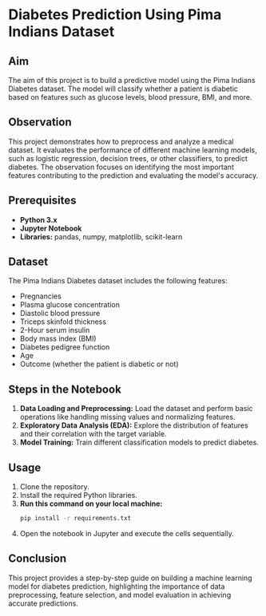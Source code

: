 # Diabetes Prediction Using Pima Indians Dataset

## Aim
The aim of this project is to build a predictive model using the Pima Indians Diabetes dataset. The model will classify whether a patient is diabetic based on features such as glucose levels, blood pressure, BMI, and more.

## Observation
This project demonstrates how to preprocess and analyze a medical dataset. It evaluates the performance of different machine learning models, such as logistic regression, decision trees, or other classifiers, to predict diabetes. The observation focuses on identifying the most important features contributing to the prediction and evaluating the model's accuracy.

## Prerequisites
- **Python 3.x**
- **Jupyter Notebook**
- **Libraries:** pandas, numpy, matplotlib, scikit-learn

## Dataset
The Pima Indians Diabetes dataset includes the following features:
- Pregnancies
- Plasma glucose concentration
- Diastolic blood pressure
- Triceps skinfold thickness
- 2-Hour serum insulin
- Body mass index (BMI)
- Diabetes pedigree function
- Age
- Outcome (whether the patient is diabetic or not)

## Steps in the Notebook
1. **Data Loading and Preprocessing:** Load the dataset and perform basic operations like handling missing values and normalizing features.
2. **Exploratory Data Analysis (EDA):** Explore the distribution of features and their correlation with the target variable.
3. **Model Training:** Train different classification models to predict diabetes.


## Usage
1. Clone the repository.
2. Install the required Python libraries.
3. **Run this command on your local machine:**
    ```bash
    pip install -r requirements.txt

4. Open the notebook in Jupyter and execute the cells sequentially.

## Conclusion
This project provides a step-by-step guide on building a machine learning model for diabetes prediction, highlighting the importance of data preprocessing, feature selection, and model evaluation in achieving accurate predictions.
